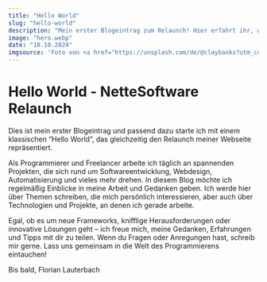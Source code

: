 ```yaml
---
title: "Hello World"
slug: "hello-world"
description: "Mein erster Blogeintrag zum Relaunch! Hier erfahrt ihr, welche Themen euch künftig erwarten: Von persönlichen Interessen bis zu spannenden Projekten, die ich als Freelancer umsetze"
image: "hero.webp"
date: "18.10.2024"
imgsource: 'Foto von <a href="https://unsplash.com/de/@claybanks?utm_content=creditCopyText&utm_medium=referral&utm_source=unsplash">Clay Banks</a> auf <a href="https://unsplash.com/de/fotos/ein-laptop-sitzt-auf-einem-holzschreibtisch-8q6e5hu3Ilc?utm_content=creditCopyText&utm_medium=referral&utm_source=unsplash">Unsplash</a>'
---
```


# Hello World - NetteSoftware Relaunch

Dies ist mein erster Blogeintrag und passend dazu starte ich mit einem klassischen “Hello World”, das gleichzeitig den Relaunch meiner Webseite repräsentiert.

Als Programmierer und Freelancer arbeite ich täglich an spannenden Projekten, die sich rund um Softwareentwicklung, Webdesign, Automatisierung und vieles mehr drehen. In diesem Blog möchte ich regelmäßig Einblicke in meine Arbeit und Gedanken geben. Ich werde hier über Themen schreiben, die mich persönlich interessieren, aber auch über Technologien und Projekte, an denen ich gerade arbeite.

Egal, ob es um neue Frameworks, knifflige Herausforderungen oder innovative Lösungen geht – ich freue mich, meine Gedanken, Erfahrungen und Tipps mit dir zu teilen. Wenn du Fragen oder Anregungen hast, schreib mir gerne. Lass uns gemeinsam in die Welt des Programmierens eintauchen!

Bis bald,
Florian Lauterbach
  